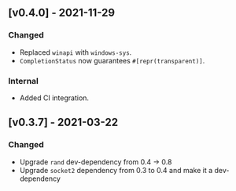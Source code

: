 
## [v0.4.0] - 2021-11-29
### Changed
- Replaced `winapi` with `windows-sys`.
- `CompletionStatus` now guarantees `#[repr(transparent)]`.

### Internal
- Added CI integration.

## [v0.3.7] - 2021-03-22
### Changed
- Upgrade `rand` dev-dependency from 0.4 -> 0.8
- Upgrade `socket2` dependency from 0.3 to 0.4 and make it a dev-dependency
